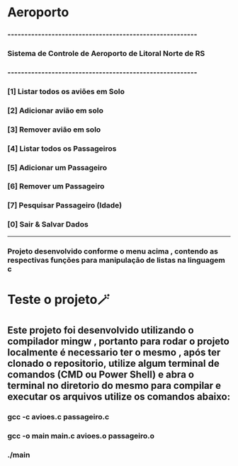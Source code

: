 # Aeroporto 

### --------------------------------------------------------

### Sistema de Controle de Aeroporto de Litoral Norte de RS

###  --------------------------------------------------------

###  [1] Listar todos os aviões em Solo

###  [2] Adicionar avião em solo

###  [3] Remover avião em solo

###  [4] Listar todos os Passageiros

###  [5] Adicionar um Passageiro

###  [6] Remover um Passageiro

###  [7] Pesquisar Passageiro (Idade)

###  [0] Sair & Salvar Dados

--------------------------------------------------------

### Projeto desenvolvido conforme o menu acima , contendo as respectivas funções para manipulação de listas na linguagem c
 

# Teste o projeto🪄

## Este projeto foi desenvolvido utilizando o compilador mingw , portanto para rodar o projeto localmente é necessario ter o mesmo , após ter clonado o repositorio, utilize algum terminal de comandos (CMD ou Power Shell) e abra o terminal no diretorio do mesmo para compilar e executar os arquivos utilize os comandos abaixo:

### gcc -c avioes.c passageiro.c 
### gcc -o main main.c avioes.o passageiro.o
### ./main 
 
